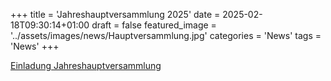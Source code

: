 ﻿+++
title = 'Jahreshauptversammlung 2025'
date = 2025-02-18T09:30:14+01:00
draft = false
featured_image = '../assets/images/news/Hauptversammlung.jpg'
categories = 'News'
tags = 'News'
+++

[Einladung Jahreshauptversammlung](/pdf/hauptversammlung)